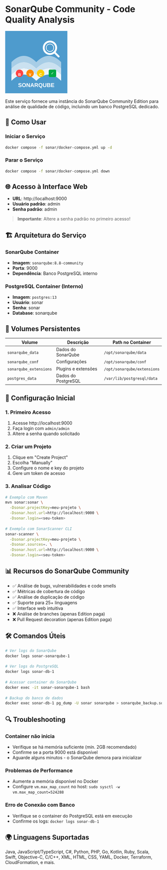 # SonarQube Community - Code Quality Analysis

![SonarQube](../images/sonar.svg)

Este serviço fornece uma instância do SonarQube Community Edition para análise de qualidade de código, incluindo um banco PostgreSQL dedicado.

## 🚀 Como Usar

### Iniciar o Serviço

```bash
docker compose -f sonar/docker-compose.yml up -d
```

### Parar o Serviço

```bash
docker compose -f sonar/docker-compose.yml down
```

## 🌐 Acesso à Interface Web

- **URL**: http://localhost:9000
- **Usuário padrão**: admin
- **Senha padrão**: admin

> **Importante**: Altere a senha padrão no primeiro acesso!

## 🏗️ Arquitetura do Serviço

### SonarQube Container
- **Imagem**: `sonarqube:8.8-community`
- **Porta**: 9000
- **Dependência**: Banco PostgreSQL interno

### PostgreSQL Container (Interno)
- **Imagem**: `postgres:13`
- **Usuário**: sonar
- **Senha**: sonar
- **Database**: sonarqube

## 💾 Volumes Persistentes

| Volume | Descrição | Path no Container |
|--------|-----------|-------------------|
| `sonarqube_data` | Dados do SonarQube | `/opt/sonarqube/data` |
| `sonarqube_conf` | Configurações | `/opt/sonarqube/conf` |
| `sonarqube_extensions` | Plugins e extensões | `/opt/sonarqube/extensions` |
| `postgres_data` | Dados do PostgreSQL | `/var/lib/postgresql/data` |

## 🔧 Configuração Inicial

### 1. Primeiro Acesso
1. Acesse http://localhost:9000
2. Faça login com `admin/admin`
3. Altere a senha quando solicitado

### 2. Criar um Projeto
1. Clique em "Create Project"
2. Escolha "Manually"
3. Configure o nome e key do projeto
4. Gere um token de acesso

### 3. Analisar Código
```bash
# Exemplo com Maven
mvn sonar:sonar \
  -Dsonar.projectKey=meu-projeto \
  -Dsonar.host.url=http://localhost:9000 \
  -Dsonar.login=<seu-token>

# Exemplo com SonarScanner CLI
sonar-scanner \
  -Dsonar.projectKey=meu-projeto \
  -Dsonar.sources=. \
  -Dsonar.host.url=http://localhost:9000 \
  -Dsonar.login=<seu-token>
```

## 📊 Recursos do SonarQube Community

- ✅ Análise de bugs, vulnerabilidades e code smells
- ✅ Métricas de cobertura de código
- ✅ Análise de duplicação de código
- ✅ Suporte para 25+ linguagens
- ✅ Interface web intuitiva
- ❌ Análise de branches (apenas Edition paga)
- ❌ Pull Request decoration (apenas Edition paga)

## 🛠️ Comandos Úteis

```bash
# Ver logs do SonarQube
docker logs sonar-sonarqube-1

# Ver logs do PostgreSQL
docker logs sonar-db-1

# Acessar container do SonarQube
docker exec -it sonar-sonarqube-1 bash

# Backup do banco de dados
docker exec sonar-db-1 pg_dump -U sonar sonarqube > sonarqube_backup.sql
```

## 🔍 Troubleshooting

### Container não inicia
- Verifique se há memória suficiente (mín. 2GB recomendado)
- Confirme se a porta 9000 está disponível
- Aguarde alguns minutos - o SonarQube demora para inicializar

### Problemas de Performance
- Aumente a memória disponível no Docker
- Configure `vm.max_map_count` no host: `sudo sysctl -w vm.max_map_count=524288`

### Erro de Conexão com Banco
- Verifique se o container do PostgreSQL está em execução
- Confirme os logs: `docker logs sonar-db-1`

## 🌍 Linguagens Suportadas

Java, JavaScript/TypeScript, C#, Python, PHP, Go, Kotlin, Ruby, Scala, Swift, Objective-C, C/C++, XML, HTML, CSS, YAML, Docker, Terraform, CloudFormation, e mais.